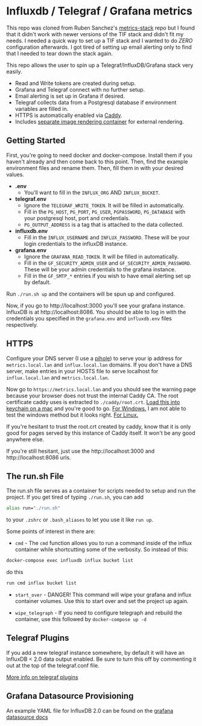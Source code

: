 # Influxdb / Telegraf / Grafana metrics

This repo was cloned from Ruben Sanchez's [metrics-stack](https://github.com/rubenwap/metrics-stack) repo but I found that it didn't work with newer versions of the TIF stack and didn't fit my needs. I needed a quick way to set up a TIF stack and I wanted to do *ZERO* configuration afterwards. I got tired of setting up email alerting only to find that I needed to tear down the stack again.

This repo allows the user to spin up a Telegraf/InfluxDB/Grafana stack very easily.

- Read and Write tokens are created during setup.
- Grafana and Telegraf connect with no further setup.
- Email alerting is set up in Grafana if desired.
- Telegraf collects data from a Postgresql database if environment variables are filled in.
- HTTPS is automatically enabled via [Caddy](https://caddyserver.com/).
- Includes [separate image rendering container](https://github.com/grafana/grafana-image-renderer/blob/master/docs/remote_rendering_using_docker.md) for external rendering.

## Getting Started
First, you're going to need docker and docker-compose. Install them if you haven't already and then come back to this point. Then, find the example environment files and rename them. Then, fill them in with your desired values.

- **.env**
    - You'll want to fill in the `INFLUX_ORG` AND `INFLUX_BUCKET`.
- **telegraf.env**
    - Ignore the `TELEGRAF_WRITE_TOKEN`. It will be filled in automatically.
    - Fill in the `PG_HOST`, `PG_PORT`, `PG_USER`, `PGPASSWORD`, `PG_DATABASE` with your postgresql host, port and credentials.
    - `PG_OUTPUT_ADDRESS` is a tag that is attached to the data collected.
- **influxdb.env**
    - Fill in the `INFLUX_USERNAME` and `INFLUX_PASSWORD`. These will be your login credentials to the influxDB instance.
- **grafana.env**
    - Ignore the `GRAFANA_READ_TOKEN`. It will be filled in automatically.
    - Fill in the `GF_SECURITY_ADMIN_USER` and `GF_SECURITY_ADMIN_PASSWORD`. These will be your admin credentials to the grafana instance.
    - Fill in the `GF_SMTP_*` entries if you wish to have email alerting set up by default.

Run `./run.sh up` and the containers will be spun up and configured.

Now, if you go to http://localhost:3000 you'll see your grafana instance. InfluxDB is at http://localhost:8086. You should be able to log in with the credentials you specified in the `grafana.env` and `influxdb.env` files respectively.

## HTTPS
Configure your DNS server (I use a [pihole](https://pi-hole.net/)) to serve your ip address for `metrics.local.lan` and `influx.local.lan` domains. If you don't have a DNS server, make entries in your HOSTS file to serve localhost for `influx.local.lan` and `metrics.local.lan`.

Now go to `https://metrics.local.lan` and you should see the warning page because your browser does not trust the internal Caddy CA. The root certificate caddy uses is extracted to `./caddy/root.crt`. [Load this into keychain on a mac](https://apple.stackexchange.com/questions/80623/import-certificates-into-the-system-keychain-via-the-command-line) and you're good to go. [For Windows.](https://support.securly.com/hc/en-us/articles/360026808753-How-to-manually-install-the-Securly-SSL-certificate-on-Windows) I am not able to test the windows method but it looks right. [For Linux.](https://superuser.com/a/719047)

If you're hesitant to trust the root.crt created by caddy, know that it is only good for pages served by this instance of Caddy itself. It won't be any good anywhere else.

If you're still hesitant, just use the http://localhost:3000 and http://localhost:8086 urls.

## The run.sh File

The run.sh file serves as a container for scripts needed to setup and run the project. If you get tired of typing `./run.sh`, you can add
```bash
alias run="./run.sh"
```
 to your `.zshrc` or `.bash_aliases` to let you use it like `run up`.

Some points of interest in there are:

- `cmd` - The `cmd` function allows you to run a command inside of the influx container while shortcutting some of the verbosity. So instead of this:
```bash
docker-compose exec influxdb influx bucket list
```
do this
```bash
run cmd influx bucket list
```

- `start_over` - DANGER! This command will wipe your grafana and influx container volumes. Use this to start over and set the project up again.

- `wipe_telegraph` - If you need to configure telegraph and rebuild the container, use this followed by `docker-compose up -d`

## Telegraf Plugins

If you add a new telegraf instance somewhere, by default it will have an InfluxDB < 2.0 data output enabled. Be sure to turn this off by commenting it out at the top of the telegraf.conf file.

[More info on telegraf plugins](https://github.com/influxdata/telegraf/tree/master/plugins)

## Grafana Datasource Provisioning

An example YAML file for InfluxDB 2.0 can be found on the [grafana datasource docs](https://grafana.com/docs/grafana/latest/datasources/influxdb/#influxdb-2x-for-flux-example)

